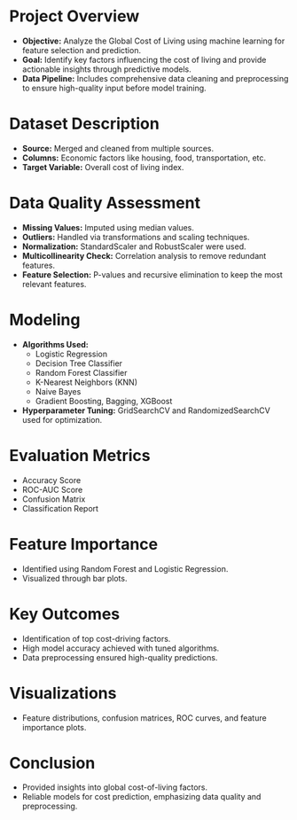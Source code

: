 # Project Overview
- **Objective:** Analyze the Global Cost of Living using machine learning for feature selection and prediction.
- **Goal:** Identify key factors influencing the cost of living and provide actionable insights through predictive models.
- **Data Pipeline:** Includes comprehensive data cleaning and preprocessing to ensure high-quality input before model training.

# Dataset Description
- **Source:** Merged and cleaned from multiple sources.
- **Columns:** Economic factors like housing, food, transportation, etc.
- **Target Variable:** Overall cost of living index.

# Data Quality Assessment
- **Missing Values:** Imputed using median values.
- **Outliers:** Handled via transformations and scaling techniques.
- **Normalization:** StandardScaler and RobustScaler were used.
- **Multicollinearity Check:** Correlation analysis to remove redundant features.
- **Feature Selection:** P-values and recursive elimination to keep the most relevant features.

# Modeling
- **Algorithms Used:**
  - Logistic Regression
  - Decision Tree Classifier
  - Random Forest Classifier
  - K-Nearest Neighbors (KNN)
  - Naive Bayes
  - Gradient Boosting, Bagging, XGBoost
- **Hyperparameter Tuning:** GridSearchCV and RandomizedSearchCV used for optimization.

# Evaluation Metrics
- Accuracy Score
- ROC-AUC Score
- Confusion Matrix
- Classification Report

# Feature Importance
- Identified using Random Forest and Logistic Regression.
- Visualized through bar plots.

# Key Outcomes
- Identification of top cost-driving factors.
- High model accuracy achieved with tuned algorithms.
- Data preprocessing ensured high-quality predictions.

# Visualizations
- Feature distributions, confusion matrices, ROC curves, and feature importance plots.

# Conclusion
- Provided insights into global cost-of-living factors.
- Reliable models for cost prediction, emphasizing data quality and preprocessing.
